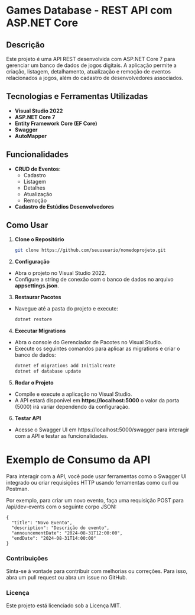 # Games Database - REST API com ASP.NET Core

## Descrição

Este projeto é uma API REST desenvolvida com ASP.NET Core 7 para gerenciar um banco de dados de jogos digitais. A aplicação permite a criação, listagem, detalhamento, atualização e remoção de eventos relacionados a jogos, além do cadastro de desenvolvedores associados.

## Tecnologias e Ferramentas Utilizadas

- **Visual Studio 2022**
- **ASP.NET Core 7**
- **Entity Framework Core (EF Core)**
- **Swagger**
- **AutoMapper**

## Funcionalidades

- **CRUD de Eventos**:
  - Cadastro
  - Listagem
  - Detalhes
  - Atualização
  - Remoção
- **Cadastro de Estúdios Desenvolvedores**

## Como Usar

1. **Clone o Repositório**
   ```bash
   git clone https://github.com/seuusuario/nomedoprojeto.git
2. **Configuração**
  - Abra o projeto no Visual Studio 2022.
  - Configure a string de conexão com o banco de dados no arquivo **appsettings.json**.
3. **Restaurar Pacotes**
  - Navegue até a pasta do projeto e execute:
    ```bash
    dotnet restore
4. **Executar Migrations**
  - Abra o console do Gerenciador de Pacotes no Visual Studio.
  - Execute os seguintes comandos para aplicar as migrations e criar o banco de dados:
    ```bash
    dotnet ef migrations add InitialCreate
    dotnet ef database update
5. **Rodar o Projeto**
  - Compile e execute a aplicação no Visual Studio.
  - A API estará disponível em **https://localhost:5000** o valor da porta (5000) irá variar dependendo da configuração.
6. **Testar API**
  - Acesse o Swagger UI em https://localhost:5000/swagger para interagir com a API e testar as funcionalidades.

# Exemplo de Consumo da API

Para interagir com a API, você pode usar ferramentas como o Swagger UI integrado ou criar requisições HTTP usando ferramentas como curl ou Postman.

Por exemplo, para criar um novo evento, faça uma requisição POST para /api/dev-events com o seguinte corpo JSON:

    
    {
      "title": "Novo Evento",
      "description": "Descrição do evento",
      "announcementDate": "2024-08-31T12:00:00",
      "endDate": "2024-08-31T14:00:00"
    }

### Contribuições
Sinta-se à vontade para contribuir com melhorias ou correções. Para isso, abra um pull request ou abra um issue no GitHub.

### Licença
Este projeto está licenciado sob a Licença MIT.
